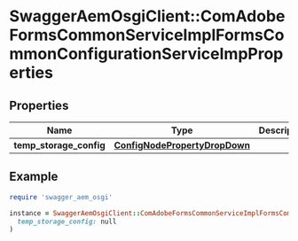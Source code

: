 # SwaggerAemOsgiClient::ComAdobeFormsCommonServiceImplFormsCommonConfigurationServiceImpProperties

## Properties

| Name | Type | Description | Notes |
| ---- | ---- | ----------- | ----- |
| **temp_storage_config** | [**ConfigNodePropertyDropDown**](ConfigNodePropertyDropDown.md) |  | [optional] |

## Example

```ruby
require 'swagger_aem_osgi'

instance = SwaggerAemOsgiClient::ComAdobeFormsCommonServiceImplFormsCommonConfigurationServiceImpProperties.new(
  temp_storage_config: null
)
```

